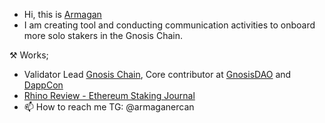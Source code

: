 - Hi, this is [Armagan](https://twitter.com/0xarmagan)
- I am creating tool and conducting communication activities to onboard more solo stakers in the Gnosis Chain.

⚒  Works;
- Validator Lead [Gnosis Chain](https://gnosis.io), Core contributor at [GnosisDAO](https://gnosis.io) and [DappCon](https://www.dappcon.io/)
- [Rhino Review - Ethereum Staking Journal](https://rhinoreview.substack.com/)
- 📫 How to reach me TG: @armaganercan

<!---
0xarmagan/0xarmagan is a ✨ special ✨ repository because its `README.md` (this file) appears on your GitHub profile.
You can click the Preview link to take a look at your changes.
--->
